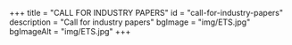 +++
title = "CALL FOR INDUSTRY PAPERS"
id = "call-for-industry-papers"
description = "Call for industry papers"
bgImage = "img/ETS.jpg"
bgImageAlt = "img/ETS.jpg"
+++
